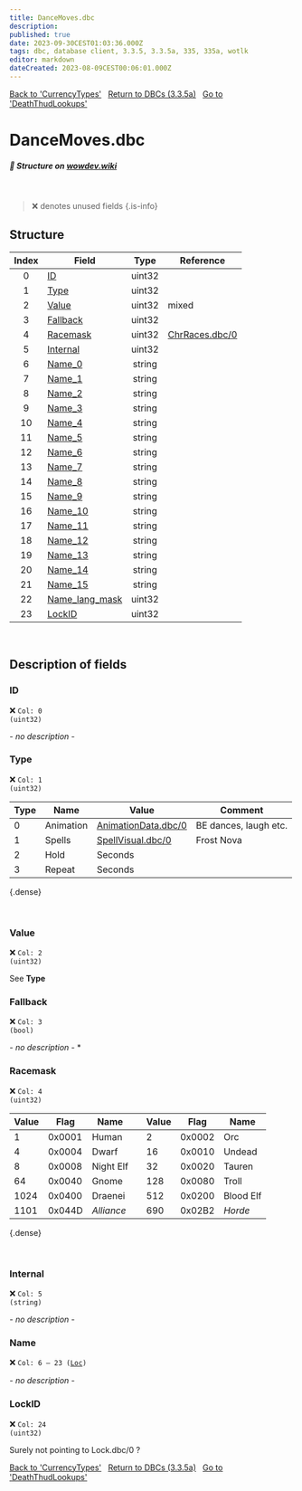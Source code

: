 ```yaml
---
title: DanceMoves.dbc
description:
published: true
date: 2023-09-30CEST01:03:36.000Z
tags: dbc, database client, 3.3.5, 3.3.5a, 335, 335a, wotlk
editor: markdown
dateCreated: 2023-08-09CEST00:06:01.000Z
---
```

<a href="https://trinitycore.info/files/DBC/335/currencytypes" class="mt-5 v-btn v-btn--depressed v-btn--flat v-btn--outlined theme--light v-size--default darkblue--text text--lighten-3"><span class="v-btn__content"><i aria-hidden="true" class="v-icon notranslate v-icon--left mdi mdi-arrow-left theme--light"></i><span>Back to 'CurrencyTypes'</span></span></a>&nbsp;&nbsp;&nbsp;<a href="https://trinitycore.info/files/DBC/335/DBC" class="mt-5 v-btn v-btn--depressed v-btn--flat v-btn--outlined theme--light v-size--default darkblue--text text--lighten-3"><span class="v-btn__content"><i aria-hidden="true" class="v-icon notranslate v-icon--left mdi mdi-home-outline theme--light"></i><span>Return to DBCs (3.3.5a)</span></span></a>&nbsp;&nbsp;&nbsp;<a href="https://trinitycore.info/files/DBC/335/deaththudlookups" class="mt-5 v-btn v-btn--depressed v-btn--flat v-btn--outlined theme--light v-size--default darkblue--text text--lighten-3"><span class="v-btn__content"><span>Go to 'DeathThudLookups'</span><i aria-hidden="true" class="v-icon notranslate v-icon--right mdi mdi-arrow-right theme--light"></i></span></a>

# DanceMoves.dbc
##### :pencil: Structure on [wowdev.wiki](https://wowdev.wiki/DB/DanceMoves)
&nbsp;

> :x: denotes unused fields
{.is-info}


## Structure

| Index | Field | Type | Reference |
| :---: | --- | :---: | --- |
| 0 | [ID](#id-alt) | uint32 |  |
| 1 | [Type](#type) | uint32 |  |
| 2 | [Value](#value) | uint32 | mixed |
| 3 | [Fallback](#fallback) | uint32 |  |
| 4 | [Racemask](#racemask) | uint32 | [ChrRaces.dbc/0](/files/DBC/335/chrraces#id-alt) |
| 5 | [Internal](#internal) | uint32 |  |
| 6 | [Name_0](#name-alt) | string |  |
| 7 | [Name_1](#name-alt) | string |  |
| 8 | [Name_2](#name-alt) | string |  |
| 9 | [Name_3](#name-alt) | string |  |
| 10 | [Name_4](#name-alt) | string |  |
| 11 | [Name_5](#name-alt) | string |  |
| 12 | [Name_6](#name-alt) | string |  |
| 13 | [Name_7](#name-alt) | string |  |
| 14 | [Name_8](#name-alt) | string |  |
| 15 | [Name_9](#name-alt) | string |  |
| 16 | [Name_10](#name-alt) | string |  |
| 17 | [Name_11](#name-alt) | string |  |
| 18 | [Name_12](#name-alt) | string |  |
| 19 | [Name_13](#name-alt) | string |  |
| 20 | [Name_14](#name-alt) | string |  |
| 21 | [Name_15](#name-alt) | string |  |
| 22 | [Name_lang_mask](#name-alt) | uint32 |  |
| 23 | [LockID](#lockid) | uint32 |  |
&nbsp;
## Description of fields

### ID <!-- {#id-alt} -->
:x: <code>Col: 0 (uint32)</code>

*- no description -*
&nbsp;

### Type
:x: <code>Col: 1 (uint32)</code>

| Type | Name | Value | Comment |
|------|------|-------|---------|
| 0 | Animation | [AnimationData.dbc/0](/files/DBC/335/animationdata#id-alt) | BE dances, laugh etc. |
| 1 | Spells | [SpellVisual.dbc/0](/files/DBC/335/spellvisual#id-alt) | Frost Nova |
| 2 | Hold | Seconds |  |
| 3 | Repeat | Seconds |  |
{.dense}

&nbsp;

### Value
:x: <code>Col: 2 (uint32)</code>

See **Type**
&nbsp;

### Fallback
:x: <code>Col: 3 (bool)</code>

*- no description -*
*&nbsp;

### Racemask
:x: <code>Col: 4 (uint32)</code>

| Value | Flag   | Name      |  | Value | Flag   | Name      |
|-------|--------|-----------|--|-------|--------|-----------|
|     1 | 0x0001 | Human     |  |     2 | 0x0002 | Orc       |
|     4 | 0x0004 | Dwarf     |  |    16 | 0x0010 | Undead    |
|     8 | 0x0008 | Night Elf |  |    32 | 0x0020 | Tauren    |
|    64 | 0x0040 | Gnome     |  |   128 | 0x0080 | Troll     |
|  1024 | 0x0400 | Draenei   |  |   512 | 0x0200 | Blood Elf |
|  1101 | 0x044D | *_Alliance_* |  |   690 | 0x02B2 | *_Horde_* |
{.dense}

&nbsp;

### Internal
:x: <code>Col: 5 (string)</code>

*- no description -*
&nbsp;

### Name <!-- {#name-alt} -->
:x: <code>Col: 6 &ndash; 23 ([Loc](/how-to/localization))</code>

*- no description -*
&nbsp;

### LockID
:x: <code>Col: 24 (uint32)</code>

Surely not pointing to Lock.dbc/0 ?
&nbsp;

<a href="https://trinitycore.info/files/DBC/335/currencytypes" class="mt-5 v-btn v-btn--depressed v-btn--flat v-btn--outlined theme--light v-size--default darkblue--text text--lighten-3"><span class="v-btn__content"><i aria-hidden="true" class="v-icon notranslate v-icon--left mdi mdi-arrow-left theme--light"></i><span>Back to 'CurrencyTypes'</span></span></a>&nbsp;&nbsp;&nbsp;<a href="https://trinitycore.info/files/DBC/335/DBC" class="mt-5 v-btn v-btn--depressed v-btn--flat v-btn--outlined theme--light v-size--default darkblue--text text--lighten-3"><span class="v-btn__content"><i aria-hidden="true" class="v-icon notranslate v-icon--left mdi mdi-home-outline theme--light"></i><span>Return to DBCs (3.3.5a)</span></span></a>&nbsp;&nbsp;&nbsp;<a href="https://trinitycore.info/files/DBC/335/deaththudlookups" class="mt-5 v-btn v-btn--depressed v-btn--flat v-btn--outlined theme--light v-size--default darkblue--text text--lighten-3"><span class="v-btn__content"><span>Go to 'DeathThudLookups'</span><i aria-hidden="true" class="v-icon notranslate v-icon--right mdi mdi-arrow-right theme--light"></i></span></a>
